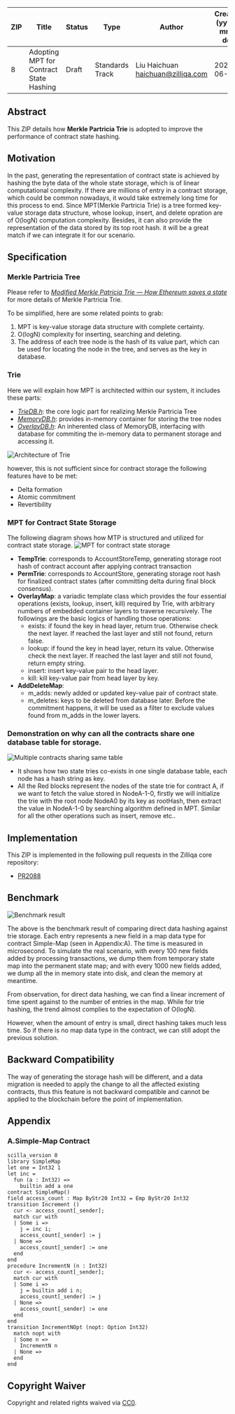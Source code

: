 |  ZIP | Title | Status| Type | Author | Created (yyyy-mm-dd) | Updated (yyyy-mm-dd)
|--|--|--|--| -- | -- | -- |
| 8  | Adopting MPT for Contract State Hashing | Draft | Standards Track  | Liu Haichuan <haichuan@zilliqa.com>| 2020-06-05 | 2020-06-08

## Abstract

This ZIP details how **Merkle Partricia Trie** is adopted to improve the performance of contract state hashing. 

## Motivation

In the past, generating the representation of contract state is achieved by hashing the byte data of the whole state storage, which is of linear computational complexity. If there are millions of entry in a contract storage, which could be common nowadays, it would take extremely long time for this process to end. Since MPT(Merkle Partricia Trie) is a tree formed key-value storage data structure, whose lookup, insert, and delete opration are of O(logN) computation complexity. Besides, it can also provide the representation of the data stored by its top root hash. it will be a great match if we can integrate it for our scenario.

## Specification

### Merkle Partricia Tree
Please refer to [*Modified Merkle Patricia Trie — How Ethereum saves a state*](https://medium.com/codechain/modified-merkle-patricia-trie-how-ethereum-saves-a-state-e6d7555078dd) for more details of Merkle Partricia Trie.

To be simplified, here are some related points to grab:
1. MPT is key-value storage data structure with complete certainty.
2. O(logN) complexity for inserting, searching and deleting.
3. The address of each tree node is the hash of its value part, which can be used for locating the node in the tree, and serves as the key in database.

### Trie
Here we will explain how MPT is architected within our system, it includes these parts:
- [*TrieDB.h*](https://github.com/Zilliqa/Zilliqa/blob/master/src/depends/libTrie/TrieDB.h): the core logic part for realizing Merkle Partricia Tree
- [*MemoryDB.h*](https://github.com/Zilliqa/Zilliqa/blob/master/src/depends/libDatabase/MemoryDB.h): provides in-memory container for storing the tree nodes
- [*OverlayDB.h*](https://github.com/Zilliqa/Zilliqa/blob/master/src/depends/libDatabase/OverlayDB.h): An inherented class of MemoryDB, interfacing with database for commiting the in-memory data to permanent storage and accessing it.

![Architecture of Trie](../assets/zip-8/Trie.png)

however, this is not sufficient since for contract storage the following features have to be met:
- Delta formation
- Atomic commitment
- Revertibility

### MPT for Contract State Storage
The following diagram shows how MTP is structured and utilized for contract state storage.
![MPT for contract state storage](../assets/zip-8/ContractStorageTrie.png)

* **TempTrie**: corresponds to AccountStoreTemp, generating storage root hash of contract account after applying contract transaction
* **PermTrie**: corresponds to AccountStore, generating storage root hash for finalized contract states (after committing delta during final block consensus).
* **OverlayMap**: a variadic template class which provides the four essential operations (exists, lookup, insert, kill) required by Trie, with arbitrary numbers of embedded container layers to traverse recursively. The followings are the basic logics of handling those operations:
  - exists: if found the key in head layer, return true. Otherwise check the next layer. If reached the last layer and still not found, return false.
  - lookup: if found the key in head layer, return its value. Otherwise check the next layer. If reached the last layer and still not found, return empty string.
  - insert: insert key-value pair to the head layer.
  - kill: kill key-value pair from head layer by key.
* **AddDeleteMap**:
  - m_adds: newly added or updated key-value pair of contract state.
  - m_deletes: keys to be deleted from database later. Before the commitment happens, it will be used as a filter to exclude values found from m_adds in the lower layers.

### Demonstration on why can all the contracts share one database table for storage.

![Multiple contracts sharing same table](../assets/zip-8/ShareTable.png)

- It shows how two state tries co-exists in one single database table, each node has a hash string as key.
- All the Red blocks represent the nodes of the state trie for contract A, if we want to fetch the value stored in NodeA-1-0, firstly we will initialize the trie with the root node NodeA0 by its key as rootHash, then extract the value in NodeA-1-0 by searching algorithm defined in MPT. Similar for all the other operations such as insert, remove etc..

## Implementation

This ZIP is implemented in the following pull requests in the Zilliqa core repository:
- [PR2088](https://github.com/Zilliqa/Zilliqa/pull/2088)

## Benchmark

![Benchmark result](../assets/zip-8/Benchmark.png)

The above is the benchmark result of comparing direct data hashing against trie storage. Each entry represents a new field in a map data type for contract Simple-Map (seen in Appendix:A). The time is measured in microsecond.
To simulate the real scenario, with every 100 new fields added by processing transactions, we dump them from temporary state map into the permanent state map; and with every 1000 new fields added, we dump all the in memory state into disk, and clean the memory at meantime.

From observation, for direct data hashing, we can find a linear increment of time spent against to the number of entries in the map. While for trie hashing, the trend almost complies to the expectation of O(logN).

However, when the amount of entry is small, direct hashing takes much less time. So if there is no map data type in the contract, we can still adopt the previous solution.

## Backward Compatibility

The way of generating the storage hash will be different, and a data migration is needed to apply the change to all the affected existing contracts, thus this feature is not backward compatible and cannot be applied to the blockchain before the point of implementation.

## Appendix

### A.Simple-Map Contract
```
scilla_version 0
library SimpleMap
let one = Int32 1
let inc =
  fun (a : Int32) =>
    builtin add a one
contract SimpleMap()
field access_count : Map ByStr20 Int32 = Emp ByStr20 Int32
transition Increment ()
  cur <- access_count[_sender];
  match cur with
  | Some i =>
    j = inc i;
    access_count[_sender] := j
  | None =>
    access_count[_sender] := one
  end
end
procedure IncrementN (n : Int32)
  cur <- access_count[_sender];
  match cur with
  | Some i =>
    j = builtin add i n;
    access_count[_sender] := j
  | None =>
    access_count[_sender] := one
  end
end
transition IncrementNOpt (nopt: Option Int32)
  match nopt with
  | Some n =>
    IncrementN n
  | None =>
  end
end
```

## Copyright Waiver

Copyright and related rights waived via [CC0](https://creativecommons.org/publicdomain/zero/1.0/).